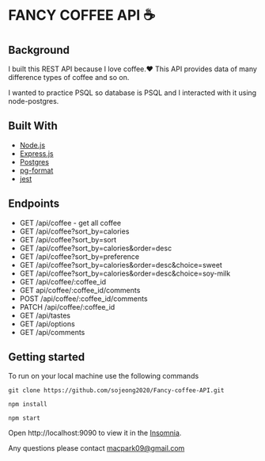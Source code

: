 # FANCY COFFEE API   :coffee:


## Background

I built this REST API because I love coffee.:heart: 
This API provides data of many difference types of coffee and so on.

I wanted to practice PSQL so database is PSQL and I interacted with it using node-postgres.

## Built With
<ul>
<li><a href="https://nodejs.org/en/">Node.js</a></li>
<li><a href="https://expressjs.com/">Express.js</a></li>
<li><a href="https://www.postgresql.org/docs/">Postgres</a></li>
<li><a href="https://www.npmjs.com/package/pg-format">pg-format</a></li>
<li><a href="https://jestjs.io/docs/getting-started">jest</a></li>
</ul>
<!-- <p><a href="https://nodejs.org/en/">Node.js</a></p>
<p><a href="https://expressjs.com/">Express.js</a></p>
<p><a href="https://www.postgresql.org/docs/">Postgres</a></p> 
<p><a href="https://www.npmjs.com/package/pg-format">pg-format</a></p>
<p><a href="https://jestjs.io/docs/getting-started">jest</a></p> -->


## Endpoints
<ul>
<li> GET /api/coffee - get all coffee </li>
<li> GET /api/coffee?sort_by=calories</li>
<li> GET /api/coffee?sort_by=sort</li>
<li> GET /api/coffee?sort_by=calories&order=desc</li>
<li> GET /api/coffee?sort_by=preference</li>
<li> GET /api/coffee?sort_by=calories&order=desc&choice=sweet</li>
<li> GET /api/coffee?sort_by=calories&order=desc&choice=soy-milk</li>
<li> GET /api/coffee/:coffee_id</li>
<li> GET api/coffee/:coffee_id/comments</li>
<li> POST /api/coffee/:coffee_id/comments</li>
<li> PATCH /api/coffee/:coffee_id</li>

<li> GET /api/tastes</li>
<li> GET /api/options</li>
<li> GET /api/comments</li>
</ul>

## Getting started

To run on your local machine use the following commands

```
git clone https://github.com/sojeong2020/Fancy-coffee-API.git
```
```
npm install
```
```
npm start
```
Open http://localhost:9090 to view it in the <a href="https://insomnia.rest/">Insomnia</a>.

Any questions please contact macpark09@gmail.com


